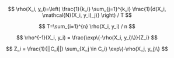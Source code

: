 $$
\rho(X_i, y_i)=\left( \frac{1}{k_i} \sum_{j=1}^{k_i} \frac{1}{d(X_i, \mathcal{N}(X_i, y_i)_j)} \right) / T
$$

$$
T=\sum_{i=1}^{n} \rho(X_i, y_i) / n
$$

$$
\rho^{-1}(X_i, y_i) = \frac{\exp\{-\rho(X_i, y_i)\}}{Z_i}
$$

$$
Z_i = \frac{1}{||C_i||} \sum_{X_j \in C_i} \exp\{-\rho(X_j, y_j)\}
$$


